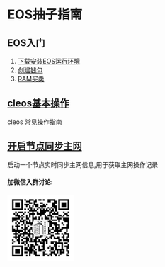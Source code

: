 # EOS抽子指南
## EOS入门
1. [下载安装EOS运行环境](./guide/install)
2. [创建钱包](./guide/wallet_create)
3. [RAM买卖](./guide/ram)

## [cleos基本操作](./guide/mainnet_cleos)
cleos 常见操作指南

## [开启节点同步主网](./guide/sync)
启动一个节点实时同步主网信息,用于获取主网操作记录

#### 加微信入群讨论:
<img src="./guide/wx.jpeg" width="150px"/>

